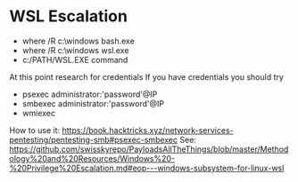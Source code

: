 # WSL Escalation

* where /R c:\windows bash.exe
* where /R c:\windows wsl.exe
* c:/PATH/WSL.EXE command

At this point research for credentials
If you have credentials you should try
* psexec administrator:'password'@IP 
* smbexec administrator:'password'@IP
* wmiexec

How to use it: https://book.hacktricks.xyz/network-services-pentesting/pentesting-smb#psexec-smbexec
See: https://github.com/swisskyrepo/PayloadsAllTheThings/blob/master/Methodology%20and%20Resources/Windows%20-%20Privilege%20Escalation.md#eop---windows-subsystem-for-linux-wsl
